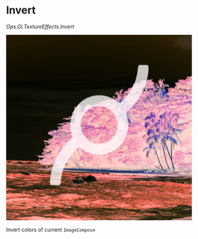 # Invert

*Ops.Gl.TextureEffects.Invert*

![invert](img/invert.png)


Invert colors of current ```ImageCompose``` 